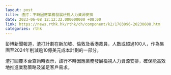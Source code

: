 ```yaml
---
layout: post
title: 渣打：不時因應業務發展檢視人力資源安排
date: 2023-06-08 12:12:32.000000000 +08:00
link: https://news.rthk.hk/rthk/ch/component/k2/1703996-20230608.htm
categories: rthk
---
```


彭博新聞報道，渣打計劃在新加坡、倫敦及香港裁員，人數或超過100人，作為集團至2024年削減逾10億美元成本計劃的一部分。

渣打回覆本台查詢時表示，該行不時因應業務發展檢視人力資源安排，確保能高效地推進業務策略及滿足客戶需求。
